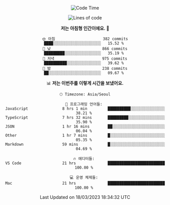 <div align='center'>
 
<!--START_SECTION:waka-->
![Code Time](http://img.shields.io/badge/Code%20Time-2%2C466%20hrs%2058%20mins-blue)

![Lines of code](https://img.shields.io/badge/%EC%A0%80%EB%8A%94%20%EC%97%AC%ED%83%9C%EA%B9%8C%EC%A7%80%20-1.2%20million%20%EC%A4%84%EC%9D%98%20%EC%BD%94%EB%93%9C%EB%A5%BC%20%EC%9E%91%EC%84%B1%ED%96%88%EC%96%B4%EC%9A%94.-blue)

**저는 아침형 인간이에요. 🐤** 

```text
🌞 아침                     382 commits         ████░░░░░░░░░░░░░░░░░░░░░   15.52 % 
🌆 낮　                     866 commits         █████████░░░░░░░░░░░░░░░░   35.19 % 
🌃 저녁                     975 commits         ██████████░░░░░░░░░░░░░░░   39.62 % 
🌙 밤　                     238 commits         ██░░░░░░░░░░░░░░░░░░░░░░░   09.67 % 
```


📊 **저는 이번주를 이렇게 시간을 보냈어요.** 

```text
🕑︎ Timezone: Asia/Seoul

💬 프로그래밍 언어들: 
JavaScript               8 hrs 1 min         ██████████░░░░░░░░░░░░░░░   38.21 % 
TypeScript               7 hrs 32 mins       █████████░░░░░░░░░░░░░░░░   35.90 % 
JSON                     1 hr 16 mins        ██░░░░░░░░░░░░░░░░░░░░░░░   06.04 % 
Other                    1 hr 7 mins         █░░░░░░░░░░░░░░░░░░░░░░░░   05.35 % 
Markdown                 59 mins             █░░░░░░░░░░░░░░░░░░░░░░░░   04.69 % 

🔥 에디터들: 
VS Code                  21 hrs              █████████████████████████   100.00 % 

💻 운영 체제들: 
Mac                      21 hrs              █████████████████████████   100.00 % 
```


 Last Updated on 18/03/2023 18:34:32 UTC
<!--END_SECTION:waka-->
 </div>
<!---
Emewjin/Emewjin is a ✨ special ✨ repository because its `README.md` (this file) appears on your GitHub profile.
You can click the Preview link to take a look at your changes.
--->

